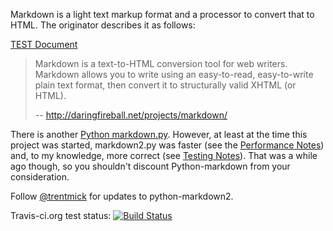 Markdown is a light text markup format and a processor to convert that to HTML.
The originator describes it as follows:

[TEST Document](/Test2.md)

> Markdown is a text-to-HTML conversion tool for web writers.
> Markdown allows you to write using an easy-to-read,
> easy-to-write plain text format, then convert it to
> structurally valid XHTML (or HTML).
>
> -- <http://daringfireball.net/projects/markdown/>

There is another [Python
markdown.py](http://www.freewisdom.org/projects/python-markdown/). However, at
least at the time this project was started, markdown2.py was faster (see the
[Performance
Notes](https://github.com/trentm/python-markdown2/wiki/Performance-Notes)) and,
to my knowledge, more correct (see [Testing
Notes](https://github.com/trentm/python-markdown2/wiki/Testing-Notes)).
That was a while ago though, so you shouldn't discount Python-markdown from
your consideration.

Follow <a href="https://twitter.com/intent/user?screen_name=trentmick" target="_blank">@trentmick</a>
for updates to python-markdown2.

Travis-ci.org test status: [![Build Status](https://secure.travis-ci.org/trentm/python-markdown2.png)](http://travis-ci.org/trentm/python-markdown2)



